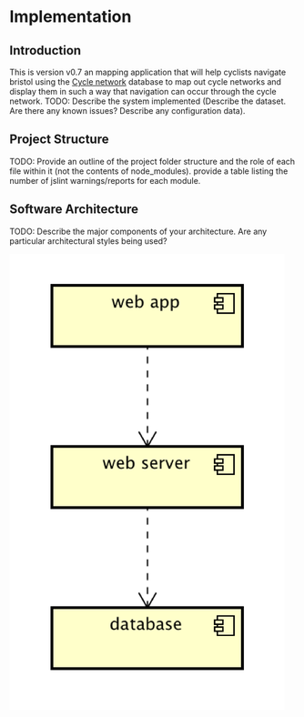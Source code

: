 # Implementation

## Introduction
This is version v0.7 an mapping application that will help cyclists navigate bristol using the [Cycle network](https://opendata.bristol.gov.uk/explore/dataset/cycle-network/map/?location=11,51.47784,-2.58227&basemap=jawg.streets) database to map out cycle networks and display them in such a way that navigation can occur through the cycle network.
TODO: Describe the system implemented (Describe the dataset. Are there any known issues? Describe any configuration data).
<!--- how many layers (three tier system), using based on web, data setup-->
## Project Structure
TODO: Provide an outline of the project folder structure and the role of each file within it (not the contents of node_modules).
provide a table listing the number of jslint warnings/reports for each module.

## Software Architecture
TODO: Describe the major components of your architecture. Are any particular architectural styles being used?

![Insert your component Diagram here](images/component.png) 
